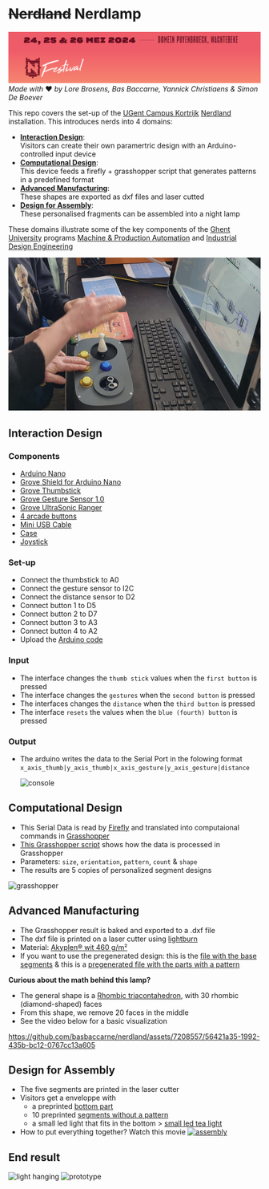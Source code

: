 #  ~~Nerdland~~  Nerdlamp
![nerdland](/img/nerdland.png)
*Made with* ❤ *by Lore Brosens, Bas Baccarne, Yannick Christiaens & Simon De Boever*   

This repo covers the set-up of the [UGent Campus Kortrijk](https://www.ugent.be/campus-kortrijk/) [Nerdland](https://www.nerdlandfestival.be/) installation. This introduces nerds into 4 domains:
- [**Interaction Design**](#interaction-design):   
Visitors can create their own paramertric design with an Arduino-controlled input device
- [**Computational Design**](#computational-design):   
This device feeds a firefly + grasshopper script that generates patterns in a predefined format
- [**Advanced Manufacturing**](#advanced-manufacturing):   
These shapes are exported as dxf files and laser cutted
- [**Design for Assembly**](#design-for-assembly):   
These personalised fragments can be assembled into a night lamp

These domains illustrate some of the key components of the [Ghent University](https://www.ugent.be/) programs [Machine & Production Automation](https://www.ugent.be/campus-kortrijk/nl/opleidingen/mpa) and [Industrial Design Engineering](https://www.ugent.be/campus-kortrijk/nl/opleidingen/industrieel-ontwerpen)

![live](/img/live.png)

## Interaction Design
### Components
- [Arduino Nano](https://store.arduino.cc/products/arduino-nano)
- [Grove Shield for Arduino Nano](https://wiki.seeedstudio.com/Grove_Shield_for_Arduino_Nano/)
- [Grove Thumbstick](https://wiki.seeedstudio.com/Grove-Thumb_Joystick/)
- [Grove Gesture Sensor 1.0](https://wiki.seeedstudio.com/Grove-Gesture_v1.0/)
- [Grove UltraSonic Ranger](https://wiki.seeedstudio.com/Grove-Ultrasonic_Ranger/)
- [4 arcade buttons](https://www.gotron.be/componenten/schakelmateriaal/schakelaars-en-drukknoppen/arcade-knoppen/lichtgevende-arcade-drukknop-30mm-groen.html)
- [Mini USB Cable](https://www.allekabels.be/usb-mini-kabel/176/4207900/mini-usb-kabel.html?lang=nl-be)
- [Case](https://a360.co/4drFMZX)
- [Joystick](https://a360.co/3WSIDWa)
### Set-up
- Connect the thumbstick to A0
- Connect the gesture sensor to I2C
- Connect the distance sensor to D2
- Connect button 1 to D5
- Connect button 2 to D7
- Connect button 3 to A3
- Connect button 4 to A2 
- Upload the [Arduino code](nerdland.ino)
### Input
- The interface changes the ```thumb stick``` values when the ```first button``` is pressed
- The interface changes the ```gestures``` when the ```second button``` is pressed
- The interfaces changes the ```distance``` when the ```third button``` is pressed
- The interface ```resets``` the values when the ```blue (fourth) button``` is pressed
### Output
- The arduino writes the data to the Serial Port in the folowing format   
  ```x_axis_thumb|y_axis_thumb|x_axis_gesture|y_axis_gesture|distance```

  ![console](img/console.jpg)
      
## Computational Design
- This Serial Data is read by [Firefly](https://www.food4rhino.com/en/app/firefly) and translated into computaional commands in [Grasshopper](https://www.grasshopper3d.com/)
- [This Grasshopper script](grasshopper.gh) shows how the data is processed in Grasshopper
- Parameters: ```size```, ```orientation```, ```pattern```, ```count``` & ```shape```
- The results are 5 copies of personalized segment designs
  
![grasshopper](img/grasshopper.png)   

## Advanced Manufacturing
- The Grasshopper result is baked and exported to a .dxf file
- The dxf file is printed on a laser cutter using [lightburn](https://lightburnsoftware.com/)
- Material: [Akyplen® wit 460 g/m²](https://igepa.nl/06-0007-0007-akyplenr-wit-460-g-m-700-mm-x-1000-mm-500)
- If you want to use the pregenerated design: this is the [file with the base segments](samples/Basis_File_10_sides_en_bodem.dxf) & this is a [pregenerated file with the parts with a pattern](samples/Accent_file_5_sides.dxf)
  
**Curious about the math behind this lamp?**
- The general shape is a [Rhombic triacontahedron](https://en.wikipedia.org/wiki/Rhombic_triacontahedron), with 30 rhombic (diamond-shaped) faces
- From this shape, we remove 20 faces in the middle
- See the video below for a basic visualization
  
https://github.com/basbaccarne/nerdland/assets/7208557/56421a35-1992-435b-bc12-0767cc13a605

## Design for Assembly
- The five segments are printed in the laser cutter
- Visitors get a enveloppe with
  - a preprinted [bottom part](samples/Basis_File_10_sides_en_bodem.dxf)
  - 10 preprinted [segments without a pattern](samples/Basis_File_10_sides_en_bodem.dxf)
  - a small led light that fits in the bottom > [small led tea light](https://www.amazon.com.be/-/en/Afoosoo-Flameless-Battery-Waterproof-Christmas/dp/B0BV1HZ5NH/ref=asc_df_B0BV1HZ5NH/)
- How to put everything together? Watch this movie
[![assembly](img/assembly.png)](https://www.youtube.com/watch?v=dlgAcVDjcDM)

## End result
![light hanging](img/light_hanging.jpg)
![prototype](img/productv1.png)
